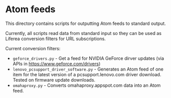 # Atom feeds

This directory contains scripts for outputting Atom feeds to standard output.

Currently, all scripts read data from standard input so they can be used as Liferea conversion filters for URL subscriptions.

Current conversion filters:

* `geforce_drivers.py` - Get a feed for NVIDIA GeForce dirver updates (via APIs in https://www.geforce.com/drivers)
* `lenovo_pcsupport_driver_software.py` - Generates an Atom feed of one item for the latest version of a pcsupport.lenovo.com driver download. Tested on firmware update downloads.
* `omahaproxy.py` - Converts omahaproxy.appspot.com data into an Atom feed.
